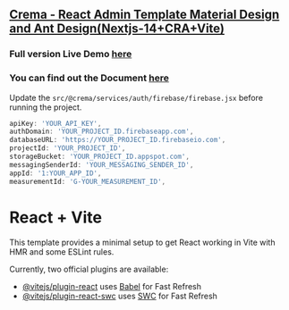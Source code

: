 ## [Crema - React Admin Template Material Design and Ant Design(Nextjs-14+CRA+Vite)](https://themeforest.net/item/crema/26540158)  ##
### Full version Live Demo [here](https://cremawork.com/) ###
### You can find out the Document [here](https://docs.cremawork.com//) ###

Update the `src/@crema/services/auth/firebase/firebase.jsx` before running the project.

```jsx
apiKey: 'YOUR_API_KEY',
authDomain: 'YOUR_PROJECT_ID.firebaseapp.com',
databaseURL: 'https://YOUR_PROJECT_ID.firebaseio.com',
projectId: 'YOUR_PROJECT_ID',
storageBucket: 'YOUR_PROJECT_ID.appspot.com',
messagingSenderId: 'YOUR_MESSAGING_SENDER_ID',
appId: '1:YOUR_APP_ID',
measurementId: 'G-YOUR_MEASUREMENT_ID',
```
# React + Vite

This template provides a minimal setup to get React working in Vite with HMR and some ESLint rules.

Currently, two official plugins are available:

- [@vitejs/plugin-react](https://github.com/vitejs/vite-plugin-react/blob/main/packages/plugin-react/README.md) uses [Babel](https://babeljs.io/) for Fast Refresh
- [@vitejs/plugin-react-swc](https://github.com/vitejs/vite-plugin-react-swc) uses [SWC](https://swc.rs/) for Fast Refresh